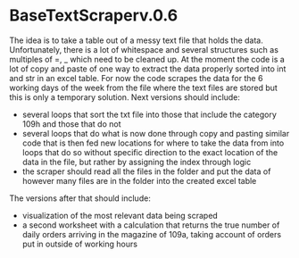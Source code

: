 # BaseTextScraperv.0.6
The idea is to take a table out of a messy text file that holds the data. 
Unfortunately, there is a lot of whitespace and several structures such as multiples of =, _ which need to be cleaned up. 
At the moment the code is a lot of copy and paste of one way to extract the data properly sorted into int and str in an excel table. 
For now the code scrapes the data for the 6 working days of the week from the file where the text files are stored but this is only a temporary solution. 
Next versions should include: 
- several loops that sort the txt file into those that include the category 109h and those that do not 
- several loops that do what is now done through copy and pasting similar code that is then fed new locations for where to take the data from into loops that do so without specific direction to the exact location of the data in the file, but rather by assigning the index through logic
- the scraper should read all the files in the folder and put the data of however many files are in the folder into the created excel table

The versions after that should include: 
- visualization of the most relevant data being scraped 
- a second worksheet with a calculation that returns the true number of daily orders arriving in the magazine of 109a, taking account of orders put in outside of working hours
